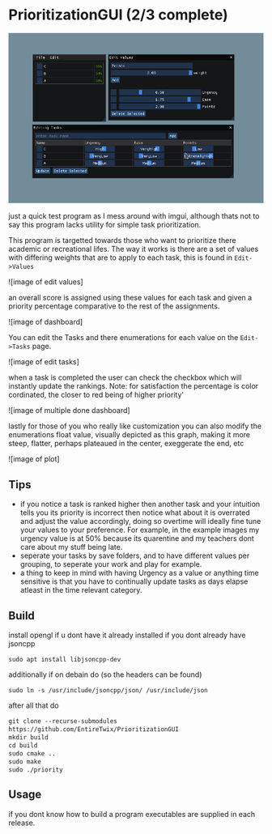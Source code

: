 # PrioritizationGUI (2/3 complete)

![full example](https://github.com/EntireTwix/PrioritizationGUI/blob/main/primary_image.png)

just a quick test program as I mess around with imgui, although thats not to say this program lacks utility for simple task prioritization.

This program is targetted towards those who want to prioritize there academic or recreational lifes.
The way it works is there are a set of values with differing weights that are to apply to each task, this is found in `Edit->Values`

![image of edit values]

an overall score is assigned using these values for each task and given a priority percentage comparative to the rest of
the assignments.

![image of dashboard]

You can edit the Tasks and there enumerations for each value on the `Edit->Tasks` page.

![image of edit tasks]

when a task is completed the user can check the checkbox which will instantly update the rankings.
Note: for satisfaction the percentage is color cordinated, the closer to red being of higher priority'

![image of multiple done dashboard]

lastly for those of you who really like customization you can also modify the enumerations float value,
visually depicted as this graph, making it more steep, flatter, perhaps plateaued in the center, exeggerate the end, etc

![image of plot]

## Tips

- if you notice a task is ranked higher then another task and your intuition tells you its priority is incorrect then notice what about it is overrated and adjust the value accordingly, doing so overtime will ideally fine tune your values to your preference. For example, in the example images my urgency value is at 50% because its quarentine and my teachers dont care about my stuff being late.
- seperate your tasks by save folders, and to have different values per grouping, to seperate your work and play for example.
- a thing to keep in mind with having Urgency as a value or anything time sensitive is that you have to continually update tasks as days elapse atleast in the time relevant category.

## Build

install opengl if u dont have it already installed
if you dont already have jsoncpp

```
sudo apt install libjsoncpp-dev
```

additionally if on debain do (so the headers can be found)

```
sudo ln -s /usr/include/jsoncpp/json/ /usr/include/json
```

after all that do

```
git clone --recurse-submodules https://github.com/EntireTwix/PrioritizationGUI
mkdir build
cd build
sudo cmake ..
sudo make
sudo ./priority
```

## Usage

if you dont know how to build a program executables are supplied in each release.
